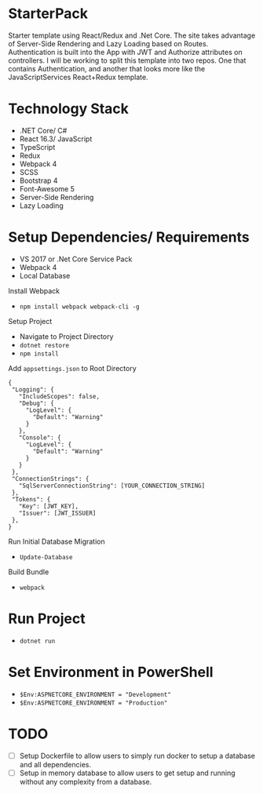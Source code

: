 # StarterPack
Starter template using React/Redux and .Net Core. The site takes advantage of Server-Side Rendering and Lazy Loading based on Routes. Authentication is built into the App with JWT and Authorize attributes on controllers. I will be working to split this template into two repos. One that contains Authentication, and another that looks more like the JavaScriptServices React+Redux template.
 
# Technology Stack
 - .NET Core/ C#
 - React 16.3/ JavaScript
 - TypeScript
 - Redux
 - Webpack 4
 - SCSS
 - Bootstrap 4
 - Font-Awesome 5
 - Server-Side Rendering
 - Lazy Loading
 
# Setup Dependencies/ Requirements
 - VS 2017 or .Net Core Service Pack
 - Webpack 4
 - Local Database
 
 Install Webpack
 - `npm install webpack webpack-cli -g`
 
 Setup Project
 - Navigate to Project Directory
 - `dotnet restore`
 - `npm install`
 
 Add `appsettings.json` to Root Directory
 ```
 {
  "Logging": {
    "IncludeScopes": false,
    "Debug": {
      "LogLevel": {
        "Default": "Warning"
      }
    },
    "Console": {
      "LogLevel": {
        "Default": "Warning"
      }
    }
  },
  "ConnectionStrings": {
    "SqlServerConnectionString": [YOUR_CONNECTION_STRING]
  },
  "Tokens": {
    "Key": [JWT_KEY],
    "Issuer": [JWT_ISSUER]
  },
}
 ```
 Run Initial Database Migration
 - `Update-Database`
 
 Build Bundle
 - `webpack`
 
# Run Project
 - `dotnet run`
 
# Set Environment in PowerShell
 - `$Env:ASPNETCORE_ENVIRONMENT = "Development"`
 - `$Env:ASPNETCORE_ENVIRONMENT = "Production"` 

# TODO
- [ ] Setup Dockerfile to allow users to simply run docker to setup a database and all dependencies.
- [ ] Setup in memory database to allow users to get setup and running without any complexity from a database.
